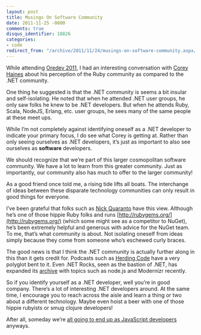 ```yaml
---
layout: post
title: Musings On Software Community
date: 2011-11-25 -0800
comments: true
disqus_identifier: 18826
categories:
- code
redirect_from: "/archive/2011/11/24/musings-on-software-community.aspx/"
---
```


While attending [Oredev 2011](http://oredev.org/2011/), I had an
interesting conversation with [Corey
Haines](http://coreyhaines.com/ "Corey Haines") about his perception of
the Ruby community as compared to the .NET community.

One thing he suggested is that the .NET community is seems a bit insular
and self-isolating. He noted that when he attended .NET user groups, he
only saw folks he knew to be .NET developers. But when he attends Ruby,
Scala, NodeJS, Erlang, etc. user groups, he sees many of the same people
at these meet ups.

While I’m not completely against identifying oneself as a .NET developer
to indicate your primary focus, I do see what Corey is getting at.
Rather than only seeing ourselves as .NET developers, it’s just as
important to also see ourselves as **software** developers.

We should recognize that we’re part of this larger cosmopolitan software
community. We have a lot to learn from this greater community. Just as
importantly, our community also has much to offer to the larger
community!

As a good friend once told me, a rising tide lifts all boats. The
interchange of ideas between these disparate technology communities can
only result in good things for everyone.

I’ve been grateful that folks such as [Nick
Quaranto](http://quaran.to/ "Nick Quaranto") have this view. Although
he’s one of those hippie Ruby folks and runs
[http://rubygems.org/](http://rubygems.org/) (which some might see as a
competitor to NuGet), he’s been extremely helpful and generous with
advice for the NuGet team. To me, that’s what community is about. Not
isolating oneself from ideas simply because they come from someone who’s
eschewed curly braces.

The good news is that I think the .NET community is actually further
along in this than it gets credit for. Podcasts such as [Herding
Code](http://herdingcode.com/ "Herding Code") have a very polyglot bent
to it. Even .NET Rocks, seen as the bastion of .NET, has expanded its
[archive](http://www.dotnetrocks.com/archives.aspx ".NET Rocks") with
topics such as node.js and Modernizr recently.

So if you identify yourself as a .NET developer, well you’re in good
company. There’s a lot of interesting .NET developers around. At the
same time, I encourage you to reach across the aisle and learn a thing
or two about a different technology. Maybe even hoist a beer with one of
those hippie rubyists or smug clojure developers!

After all, someday we’re [all going to end up as JavaScript
developers](http://www.codinghorror.com/blog/2007/07/the-principle-of-least-power.html "The Principle of Least Power")
anyways.

